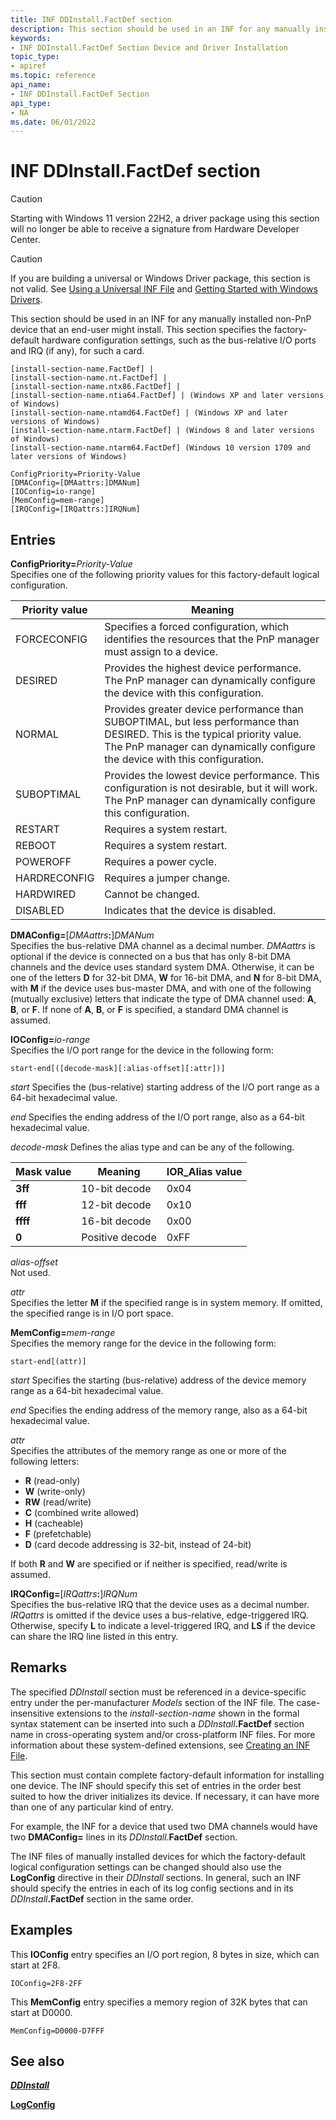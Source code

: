 ```yaml
---
title: INF DDInstall.FactDef section
description: This section should be used in an INF for any manually installed non-PnP device that an end-user might install.
keywords:
- INF DDInstall.FactDef Section Device and Driver Installation
topic_type:
- apiref
ms.topic: reference
api_name:
- INF DDInstall.FactDef Section
api_type:
- NA
ms.date: 06/01/2022
---
```


# INF DDInstall.FactDef section

> [!CAUTION]
> Starting with Windows 11 version 22H2, a driver package using this section will no longer be able to receive a signature from Hardware Developer Center.
 
> [!CAUTION]
> If you are building a universal or Windows Driver package, this section is not valid. See [Using a Universal INF File](using-a-universal-inf-file.md) and [Getting Started with Windows Drivers](../develop/getting-started-with-windows-drivers.md).

This section should be used in an INF for any manually installed non-PnP device that an end-user might install. This section specifies the factory-default hardware configuration settings, such as the bus-relative I/O ports and IRQ (if any), for such a card.

```inf
[install-section-name.FactDef] |
[install-section-name.nt.FactDef] | 
[install-section-name.ntx86.FactDef] | 
[install-section-name.ntia64.FactDef] | (Windows XP and later versions of Windows)
[install-section-name.ntamd64.FactDef] | (Windows XP and later versions of Windows)
[install-section-name.ntarm.FactDef] | (Windows 8 and later versions of Windows)
[install-section-name.ntarm64.FactDef] (Windows 10 version 1709 and later versions of Windows)
 
ConfigPriority=Priority-Value
[DMAConfig=[DMAattrs:]DMANum]
[IOConfig=io-range]
[MemConfig=mem-range]
[IRQConfig=[IRQattrs:]IRQNum]
```

## Entries

**ConfigPriority=**_Priority-Value_  
Specifies one of the following priority values for this factory-default logical configuration.

| Priority value | Meaning |
|--|--|
| FORCECONFIG | Specifies a forced configuration, which identifies the resources that the PnP manager must assign to a device. |
| DESIRED | Provides the highest device performance. The PnP manager can dynamically configure the device with this configuration. |
| NORMAL | Provides greater device performance than SUBOPTIMAL, but less performance than DESIRED. This is the typical priority value. The PnP manager can dynamically configure the device with this configuration. |
| SUBOPTIMAL | Provides the lowest device performance. This configuration is not desirable, but it will work. The PnP manager can dynamically configure this configuration. |
| RESTART | Requires a system restart. |
| REBOOT | Requires a system restart. |
| POWEROFF | Requires a power cycle. |
| HARDRECONFIG | Requires a jumper change. |
| HARDWIRED | Cannot be changed. |
| DISABLED | Indicates that the device is disabled. |

**DMAConfig=**[_DMAattrs_**:**]_DMANum_  
Specifies the bus-relative DMA channel as a decimal number. _DMAattrs_ is optional if the device is connected on a bus that has only 8-bit DMA channels and the device uses standard system DMA. Otherwise, it can be one of the letters **D** for 32-bit DMA, **W** for 16-bit DMA, and **N** for 8-bit DMA, with **M** if the device uses bus-master DMA, and with one of the following (mutually exclusive) letters that indicate the type of DMA channel used: **A**, **B**, or **F**. If none of **A**, **B**, or **F** is specified, a standard DMA channel is assumed.

**IOConfig=**_io-range_  
Specifies the I/O port range for the device in the following form:

```inf
start-end[([decode-mask][:alias-offset][:attr])]
```

_start_
Specifies the (bus-relative) starting address of the I/O port range as a 64-bit hexadecimal value.

_end_
Specifies the ending address of the I/O port range, also as a 64-bit hexadecimal value.

_decode-mask_
Defines the alias type and can be any of the following.

| Mask value | Meaning | IOR_Alias value |
|--|--|--|
| **3ff** | 10-bit decode | 0x04 |
| **fff** | 12-bit decode | 0x10 |
| **ffff** | 16-bit decode | 0x00 |
| **0** | Positive decode | 0xFF |

_alias-offset_  
Not used.

_attr_  
Specifies the letter **M** if the specified range is in system memory. If omitted, the specified range is in I/O port space.

**MemConfig=**_mem-range_  
Specifies the memory range for the device in the following form:

```inf
start-end[(attr)]
```

_start_
Specifies the starting (bus-relative) address of the device memory range as a 64-bit hexadecimal value.

_end_
Specifies the ending address of the memory range, also as a 64-bit hexadecimal value.

_attr_  
Specifies the attributes of the memory range as one or more of the following letters:

- **R** (read-only)
- **W** (write-only)
- **RW** (read/write)
- **C** (combined write allowed)
- **H** (cacheable)
- **F** (prefetchable)
- **D** (card decode addressing is 32-bit, instead of 24-bit)

If both **R** and **W** are specified or if neither is specified, read/write is assumed.

**IRQConfig=**[_IRQattrs_**:**]_IRQNum_  
Specifies the bus-relative IRQ that the device uses as a decimal number. _IRQattrs_ is omitted if the device uses a bus-relative, edge-triggered IRQ. Otherwise, specify **L** to indicate a level-triggered IRQ, and **LS** if the device can share the IRQ line listed in this entry.

## Remarks

The specified _DDInstall_ section must be referenced in a device-specific entry under the per-manufacturer _Models_ section of the INF file. The case-insensitive extensions to the _install-section-name_ shown in the formal syntax statement can be inserted into such a _DDInstall_**.FactDef** section name in cross-operating system and/or cross-platform INF files. For more information about these system-defined extensions, see [Creating an INF File](overview-of-inf-files.md).

This section must contain complete factory-default information for installing one device. The INF should specify this set of entries in the order best suited to how the driver initializes its device. If necessary, it can have more than one of any particular kind of entry.

For example, the INF for a device that used two DMA channels would have two **DMAConfig=** lines in its _DDInstall_.**FactDef** section.

The INF files of manually installed devices for which the factory-default logical configuration settings can be changed should also use the **LogConfig** directive in their _DDInstall_ sections. In general, such an INF should specify the entries in each of its log config sections and in its _DDInstall_**.FactDef** section in the same order.

## Examples

This **IOConfig** entry specifies an I/O port region, 8 bytes in size, which can start at 2F8.

```inf
IOConfig=2F8-2FF
```

This **MemConfig** entry specifies a memory region of 32K bytes that can start at D0000.

```inf
MemConfig=D0000-D7FFF
```

## See also

[**_DDInstall_**](inf-ddinstall-section.md)

[**LogConfig**](inf-logconfig-directive.md)
